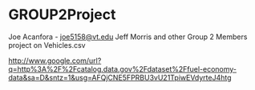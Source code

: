 GROUP2Project
=============

Joe Acanfora - joe5158@vt.edu  Jeff Morris and other Group 2 Members project on Vehicles.csv

http://www.google.com/url?q=http%3A%2F%2Fcatalog.data.gov%2Fdataset%2Ffuel-economy-data&sa=D&sntz=1&usg=AFQjCNE5FPRBU3vU21TpiwEVdyrteJ4htg
